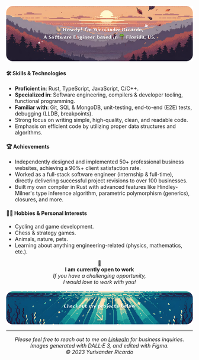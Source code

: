 <img alt="Header illustration" src="./assets/header.png" />

#### 🛠 Skills & Technologies
- **Proficient in**: Rust, TypeScript, JavaScript, C/C++.
- **Specialized in**: Software engineering, compilers & developer tooling, functional programming.
- **Familiar with**: Git, SQL & MongoDB, unit-testing, end-to-end (E2E) tests, debugging (LLDB, breakpoints).
- Strong focus on writing simple, high-quality, clean, and readable code.
- Emphasis on efficient code by utilizing proper data structures and algorithms.

#### 🏆 Achievements
- Independently designed and implemented 50+ professional business websites, achieving a 90%+ client satisfaction rate.
- Worked as a full-stack software engineer (internship & full-time), directly delivering successful project revisions to over 100 businesses.
- Built my own compiler in Rust with advanced features like Hindley-Milner's type inference algorithm, parametric polymorphism (generics), closures, and more.

#### 🚴‍♂️ Hobbies & Personal Interests
- Cycling and game development.
- Chess & strategy games.
- Animals, nature, pets.
- Learning about anything engineering-related (physics, mathematics, etc.).

<div align="center">
  <strong>🤝<br />I am currently open to work</strong><br />
  <i>If you have a challenging opportunity, <br />I would love to work with you!</i>
</div>

<br />
<img alt="Footer illustration" src="./assets/footer.png" />
<hr />
<div align="center">
  <i>
    Please feel free to reach out to me on <a href="https://www.linkedin.com/in/yurixander/">LinkedIn</a> for business inquiries.<br/>
    Images generated with DALL·E 3, and edited with Figma.<br/>
    &copy; 2023 Yurixander Ricardo
  </i>
</div>
